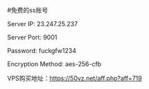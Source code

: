 #免费的ss账号

Server IP:  23.247.25.237

Server Port:  9001

Password:  fuckgfw1234

Encryption Method:  aes-256-cfb

VPS购买地址：https://50vz.net/aff.php?aff=719
